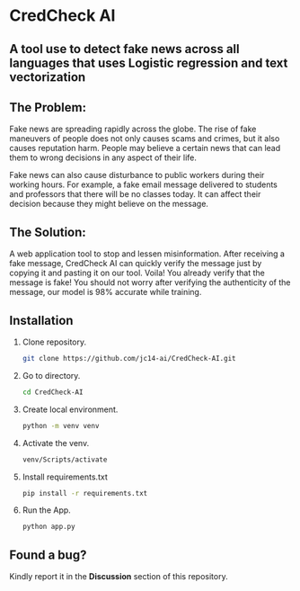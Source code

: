 ﻿# CredCheck AI
## A tool use to detect fake news across all languages that uses Logistic regression and text vectorization

## The Problem:
Fake news are spreading rapidly across the globe. The rise of fake maneuvers of people does not only causes scams and crimes,
but it also causes reputation harm. People may believe a certain news that can lead them to wrong decisions in any aspect of their life.

Fake news can also cause disturbance to public workers during their working hours. For example, a fake email message delivered to students and professors that there will be no classes today. It can affect their decision because they might believe on the message.

## The Solution:
A web application tool to stop and lessen misinformation. After receiving a fake message, CredCheck AI can quickly verify the message just by copying it and pasting it on our tool. Voila! You already verify that the message is fake! You should not worry after verifying the authenticity of the message, our model is 98% accurate while training.

## Installation
1. Clone repository.
   
   ```bash
   git clone https://github.com/jc14-ai/CredCheck-AI.git
2. Go to directory.

   ```bash
   cd CredCheck-AI
3. Create local environment.

   ```bash
   python -m venv venv
4. Activate the venv.

   ```bash
   venv/Scripts/activate
5. Install requirements.txt

   ```bash
   pip install -r requirements.txt
6. Run the App.

   ```bash
   python app.py

## Found a bug?
Kindly report it in the <b>Discussion</b> section of this repository.


